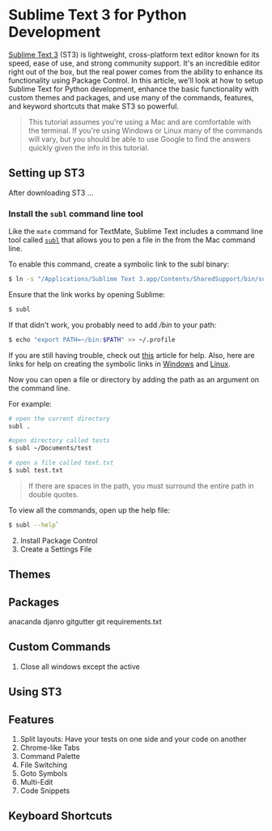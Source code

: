 # Sublime Text 3 for Python Development

[Sublime Text 3](http://www.sublimetext.com/3) (ST3) is lightweight, cross-platform text editor known for its speed, ease of use, and strong community support. It's an incredible editor right out of the box, but the real power comes from the ability to enhance its functionality using Package Control. In this article, we'll look at how to setup Sublime Text for Python development, enhance the basic functionality with custom themes and packages, and use many of the commands, features, and keyword shortcuts that make ST3 so powerful.

> This tutorial assumes you're using a Mac and are comfortable with the terminal. If you're using Windows or Linux many of the commands will vary, but you should be able to use Google to find the answers quickly given the info in this tutorial.

## Setting up ST3

After downloading ST3 ... 

### Install the `subl` command line tool

Like the `mate` command for TextMate, Sublime Text includes a command line tool called [`subl`](http://www.sublimetext.com/docs/3/osx_command_line.html) that allows you to pen a file in the from the Mac command line. 

To enable this command, create a symbolic link to the subl binary:

```bash
$ ln -s "/Applications/Sublime Text 3.app/Contents/SharedSupport/bin/subl" ~/bin/subl
```

Ensure that the link works by opening Sublime:

```bash
$ subl
```

If that didn't work, you probably need to add */bin* to your path:

```bash
$ echo "export PATH=~/bin:$PATH" >> ~/.profile
```

If you are still having trouble, check out [this](http://stackoverflow.com/questions/16199581/opening-sublime-text-on-command-line-as-subl-on-mac-os?lq=1) article for help. Also, here are links for help on creating the symbolic links in [Windows](http://stackoverflow.com/questions/9440639/sublime-text-from-command-line-win7?rq=1) and [Linux](http://askubuntu.com/questions/273034/lauching-sublime-text-from-command-line).

Now you can open a file or directory by adding the path as an argument on the command line. 

For example:

```bash
# open the current directory
subl .

#open directory called tests
$ subl ~/Documents/test

# open a file called text.txt
$ subl test.txt
```

> If there are spaces in the path, you must surround the entire path in double quotes.

To view all the commands, open up the help file: 

```bash
$ subl --help`
```


2. Install Package Control
3. Create a Settings File

## Themes

## Packages

anacanda
djanro
gitgutter
git
requirements.txt

## Custom Commands

1. Close all windows except the active

## Using ST3

## Features

1. Split layouts: Have your tests on one side and your code on another
2. Chrome-like Tabs
3. Command Palette
4. File Switching
5. Goto Symbols
6. Multi-Edit
7. Code Snippets

## Keyboard Shortcuts

